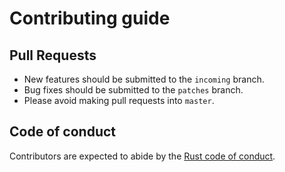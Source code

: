 
# Contributing guide

## Pull Requests

 * New features should be submitted to the `incoming` branch.
 * Bug fixes should be submitted to the `patches` branch.
 * Please avoid making pull requests into `master`.

## Code of conduct

Contributors are expected to abide by the [Rust code of conduct](https://www.rust-lang.org/en-US/conduct.html).

